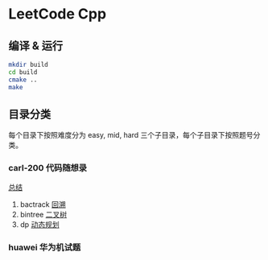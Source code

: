 # LeetCode Cpp

## 编译 & 运行
``` bash
mkdir build
cd build
cmake ..
make
```

## 目录分类

每个目录下按照难度分为 easy, mid, hard 三个子目录，每个子目录下按照题号分类。

### carl-200 代码随想录

[总结](./src/carl-200/README.md)

1. bactrack [回溯](./src/carl-200/backtrack)
2. bintree [二叉树](./src/carl-200/bintree)
3. dp [动态规划](./src/carl-200/dp)

### huawei 华为机试题